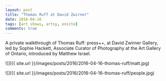 ```yaml
---
layout: post
title: "Thomas Ruff at David Zwirner"
date: 2016-04-16
tags: [art shows, artsy, onsite]
comments: true
---
```

A private walkthrough of Thomas Ruff: press++, at David Zwirner Gallery, led by Sophie Hackett, Associate Curator of Photography at the Art Gallery of Ontario, introduced by Matthew Israel.

![]({{ site.url }}/images/posts/2016/2016-04-16-thomas-ruff/matt.jpg)

![]({{ site.url }}/images/posts/2016/2016-04-16-thomas-ruff/people.jpg)

